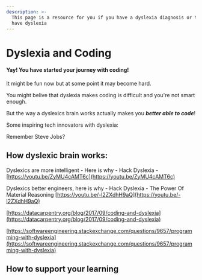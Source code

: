 ```yaml
---
description: >-
  This page is a resource for you if you have a dyslexia diagnosis or think you
  have dyslexia
---
```


# Dyslexia and Coding

#### Yay! You have started your journey with coding! 

  
It might be fun now but at some point it may become hard. 

You might belive that dyslexia makes coding is difficult and you're not smart enough.   
  
But the way a dyslexics brain works actually makes you _**better able to code**_!   
  
Some inspiring tech innovators with dyslexia:  
  
Remember Steve Jobs?   
  
  


## How dyslexic brain works:

Dyslexics are more intelligent - Here is why - Hack Dyslexia - [https://youtu.be/ZyMU4cAMT6c](https://youtu.be/ZyMU4cAMT6c)

  
Dyslexics better engineers, here is why - Hack Dyslexia - The Power Of Material Reasoning [https://youtu.be/-l2ZXdhH9aQ](https://youtu.be/-l2ZXdhH9aQ)

[https://datacarpentry.org/blog/2017/09/coding-and-dyslexia](https://datacarpentry.org/blog/2017/09/coding-and-dyslexia)

  
  
[https://softwareengineering.stackexchange.com/questions/9657/programming-with-dyslexia](https://softwareengineering.stackexchange.com/questions/9657/programming-with-dyslexia)



## How to support your learning 

